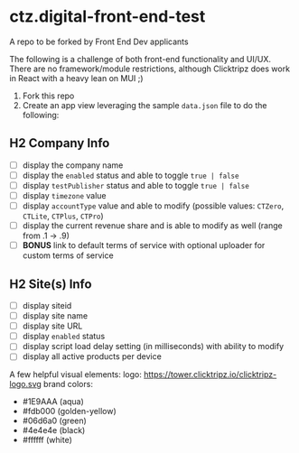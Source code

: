 # ctz.digital-front-end-test
A repo to be forked by Front End Dev applicants

The following is a challenge of both front-end functionality and UI/UX. There are no framework/module restrictions, although Clicktripz does work in React with a heavy lean on MUI  ;)
1. Fork this repo
2. Create an app view leveraging the sample `data.json` file to do the following:

## H2 Company Info
  - [ ] display the company name
  - [ ] display the `enabled` status and able to toggle `true | false`
  - [ ] display `testPublisher` status and able to toggle `true | false`
  - [ ] display `timezone` value
  - [ ] display `accountType` value and able to modify (possible values: `CTZero`, `CTLite`, `CTPlus`, `CTPro`)
  - [ ] display the current revenue share and is able to modify as well (range from .1 -> .9)
  - [ ] **BONUS** link to default terms of service with optional uploader for custom terms of service

## H2 Site(s) Info
  - [ ] display siteid
  - [ ] display site name
  - [ ] display site URL
  - [ ] display `enabled` status
  - [ ] display script load delay setting (in milliseconds) with ability to modify
  - [ ] display all active products per device

A few helpful visual elements:
logo: https://tower.clicktripz.io/clicktripz-logo.svg
brand colors: 
* #1E9AAA (aqua)
* #fdb000 (golden-yellow)
* #06d6a0 (green)
* #4e4e4e (black)
* #ffffff (white)
